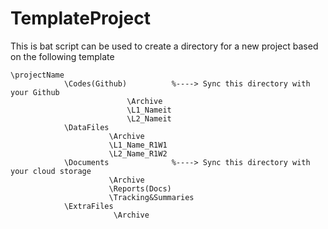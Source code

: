 # TemplateProject
This is bat script can be used to create a directory for a new project based on the following template



	\projectName
				\Codes(Github)			%----> Sync this directory with your Github
							  \Archive
							  \L1_Nameit
							  \L2_Nameit
				\DataFiles
						  \Archive
						  \L1_Name_R1W1
						  \L2_Name_R1W2			  
				\Documents				%----> Sync this directory with your cloud storage
						  \Archive
						  \Reports(Docs)
						  \Tracking&Summaries
				\ExtraFiles
						   \Archive
						   
